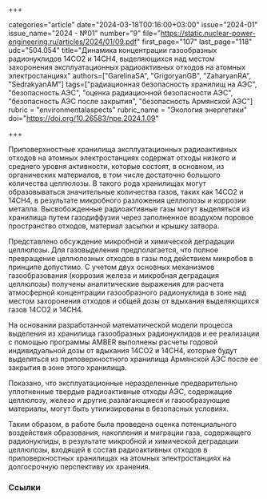 +++

categories="article"
date="2024-03-18T00:16:00+03:00"
issue="2024-01"
issue_name="2024 - №01"
number="9"
file="https://static.nuclear-power-engineering.ru/articles/2024/01/09.pdf"
first_page="107"
last_page="118"
udc="504.054"
title="Динамика концентрации газообразных радионуклидов 14CO2 и 14CH4, выделяющихся над местом захоронения эксплуатационных радиоактивных отходов на атомных электростанциях"
authors=["GarelinaSA", "GrigoryanGB", "ZaharyanRA", "SedrakyanAM"]
tags=["радиационная безопасность хранилищ на АЭС", "безопасность АЭС", "оценка радиационной безопасности АЭС", "безопасность АЭС после закрытия", "безопасность Армянской АЭС"]
rubric = "environmentalaspects"
rubric_name = "Экология энергетики"
doi="https://doi.org/10.26583/npe.2024.1.09"

+++

Приповерхностные хранилища эксплуатационных радиоактивных отходов на атомных электростанциях содержат отходы низкого и среднего уровня активности, которые состоят, в основном, из органических материалов, в том числе достаточно большого количества целлюлозы. В такого рода хранилищах могут образовываться значительные количества газов, таких как 14CO2 и 14CH4, в результате микробного разложения целлюлозы и коррозии металла. Высвобожденные радиоактивные газы могут выделяться из хранилища путем газодиффузии через заполненное воздухом поровое пространство отходов, материал засыпки и крышку затвора.

Представлено обсуждение микробной и химической деградации целлюлозы. Для газовыделения предполагается, что полное превращение целлюлозных отходов в газы под действием микробов в принципе допустимо. С учетом двух основных механизмов газообразования (коррозия железа и микробная деградация целлюлозы) получены аналитические выражения для расчета атмосферной концентрации газообразного радионуклида в зоне над местом захоронения отходов и общей дозы от вдыхания выделяющихся газов 14CO2 и 14CH4.

На основании разработанной математической модели процесса выделения из хранилища газообразных радионуклидов и ее реализации с помощью программы AMBER выполнены расчеты годовой индивидуальной дозы от вдыхания 14CO2 и 14CH4, которые будут выделяться из приповерхностного хранилища Армянской АЭС после ее закрытия в зоне этого хранилища.

Показано, что эксплуатационные неразделенные предварительно уплотненные твердые радиоактивные отходы АЭС, содержащие целлюлозу, железо и другие разлагающиеся и газообразующие материалы, могут быть утилизированы в безопасных условиях.

Таким образом, в работе была проведена оценка потенциального воздействия образования, накопления и миграции газа, содержащего радионуклиды, в результате микробной и химической деградации целлюлозы, входящей в состав радиоактивных отходов в приповерхностных хранилищах на атомных электростанциях на долгосрочную перспективу их хранения.

### Ссылки

